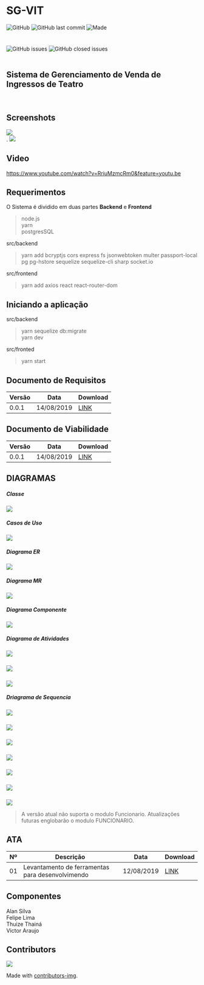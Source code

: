 # SG-VIT

![GitHub](https://img.shields.io/github/license/asilvadev/SG-VIT)
![GitHub last commit](https://img.shields.io/github/last-commit/asilvadev/SG-VIT)
![Made](https://img.shields.io/badge/Made_with-Coffee-red?logo=coffeescript&style=flat)
<br>
#
![GitHub issues](https://img.shields.io/github/issues-raw/asilvadev/SG-VIT)
![GitHub closed issues](https://img.shields.io/github/issues-closed-raw/asilvadev/SG-VIT)
<br><br>
## Sistema de Gerenciamento de Venda de Ingressos de Teatro
<br>

## Screenshots

![](Sistema/prints/sign.jpg)<br>
.
![](Sistema/prints/vert01.jpg)<br>

## Video
https://www.youtube.com/watch?v=RriuMzmcRm0&feature=youtu.be
## Requerimentos
O Sistema é dividido em duas partes **Backend** e **Frontend**
> node.js<br>yarn<br>postgresSQL

src/backend
> yarn add bcryptjs cors express fs jsonwebtoken multer passport-local pg pg-hstore sequelize sequelize-cli sharp socket.io

src/frontend
> yarn add axios react react-router-dom

## Iniciando a aplicação
src/backend
> yarn sequelize db:migrate<br>
> yarn dev

src/fronted
> yarn start



## Documento de Requisitos
|Versão|Data|Download|
|-|-|-|
|0.0.1|14/08/2019|[LINK](https://github.com/asilvadev/SG-VIT/blob/master/Docs/Documento%20de%20EOR%20-%20SG-VIT.pdf)|

## Documento de Viabilidade
|Versão|Data|Download|
|-|-|-|
|0.0.1|14/08/2019|[LINK](https://docs.google.com/document/d/1WcJmFmbdfi0pUfzN5idmCA_Hn8Ov2O_7X2nNpX1f1Jo/edit)|

## DIAGRAMAS
##### Classe
![](Diagramas/SG-VIT-Classes.png)
##### Casos de Uso
![](Diagramas/CDU-SG-VIT.png)
##### Diagrama ER
![](Diagramas/diagrama_ER.png)
##### Diagrama MR
![](Diagramas/diagrama_MR.png)
##### Diagrama Componente
![](Diagramas/componente.jpg)
##### Diagrama de Atividades
![](Diagramas/at_admin.jpg)
##### 
![](Diagramas/at_func.jpg)
##### 
![](Diagramas/at_cliente.jpg)
##### Driagrama de Sequencia
![](Diagramas/Criar&#32;conta.png)
##### 
![](Diagramas/EditarPeça.png)
##### 
![](Diagramas/Excluir&#32;Peça.png)
##### 
![](Diagramas/Vizualizar&#32;peça.png)
##### 
![](Diagramas/Comprar&#32;ingresso.png)
##### 
![](Diagramas/CancelarCompra&#32.png)
##### 
![](Diagramas/Cadastrar&#32;peça.png)

> A versão atual não suporta o modulo Funcionario. Atualizações futuras englobarão o modulo FUNCIONARIO.

## ATA
| Nº |Descrição | Data | Download |
|-|-|-|-|
|01|Levantamento de ferramentas para desenvolvimendo|12/08/2019|[LINK](https://github.com/asilvadev/SG-VIT/blob/master/ATA/ATA%2001%20-%20Levantamento%20de%20ferramentas%20para%20desenvolvimento%20-%2012.08.2019.pdf)|

## Componentes
Alan Silva<br>
Felipe Lima<br>
Thuize Thainá<br>
Victor Araujo<br>

## Contributors
<a href="https://github.com/asilvadev/SG-VIT/graphs/contributors">
  <img src="https://contributors-img.firebaseapp.com/image?repo=asilvadev/SG-VIT" />
</a>

Made with [contributors-img](https://contributors-img.firebaseapp.com).

